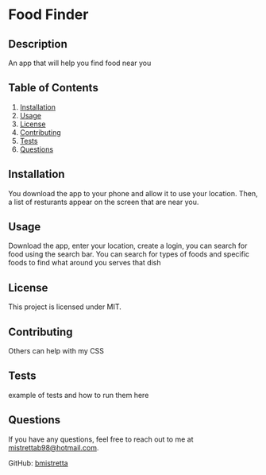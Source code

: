 
# Food Finder

## Description
An app that will help you find food near you

## Table of Contents
1. [Installation](#installation)
2. [Usage](#usage)
3. [License](#license)
4. [Contributing](#contributing)
5. [Tests](#tests)
6. [Questions](#questions)

## Installation
You download the app to your phone and allow it to use your location. Then, a list of resturants appear on the screen that are near you.

## Usage
Download the app, enter your location, create a login, you can search for food using the search bar. You can search for types of foods and specific foods to find what around you serves that dish

## License
This project is licensed under MIT.

## Contributing
Others can help with my CSS

## Tests
example of tests and how to run them here

## Questions
If you have any questions, feel free to reach out to me at mistrettab98@hotmail.com.

GitHub: [bmistretta](https://github.com/bmistretta)
